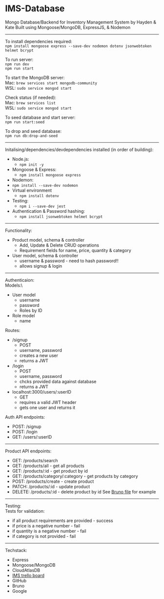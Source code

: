 # IMS-Database
Mongo Database/Backend for Inventory Management System by Hayden & Kate
Built using Mongoose/MongoDB, ExpressJS, & Nodemon

-----
To install dependencies required:\
`npm install mongoose express --save-dev nodemon dotenv jsonwebtoken helmet bcrypt`

To run server:\
`npm run dev`\
`npm run start`

To start the MongoDB server:\
Mac: `brew services start mongodb-community`\
WSL: `sudo service mongod start`

Check status (if needed): \
Mac: `brew services list`\
WSL: `sudo service mongod start`

To seed database and start server:\
`npm run start:seed`

To drop and seed database:\
`npm run db:drop-and-seed`

---
Initalising/dependencies/devdependencies installed (in order of building):
- Node.js:
    - `npm init -y`
- Mongoose & Express:
    - `npm install mongoose express`
- Nodemon:
- `npm install --save-dev nodemon`
- Virtual environment
    - `npm install dotenv`
- Testing:
    - `npm i --save-dev jest`
- Authentication & Password hashing:
    - `npm install jsonwebtoken helmet bcrypt`
----

Functionality:
- Product model, schema & controller
    - Add, Update & Delete CRUD operations
    - Requirement fields for name, price, quantity & category
- User model, schema & controller
    - username & password - need to hash password!!
    - allows signup & login
----
Authenticaion:\
Models:\
- User model
    - username
    - password
    - Roles by ID
- Role model
    - name

Routes: 
- /signup
    - POST 
    - username, password
    - creates a new user
    - returns a JWT
- /login
    - POST 
    - username, password
    - chcks provided data against database
    - returns a JWT
- localhost:3000/users/:userID
    - GET
    - requires a valid JWT header
    - gets one user and returns it


<!-- - localhost:3000/users/refresh?
    - POST
    - requires a valid JWT header
    - checks a JWT and provides a new one if it's valid
    - returns a JWT -->

Auth API endpoints:
- POST: /signup
- POST: /login
- GET: /users/:userID
<!-- - POST: /users/refresh -->

---
Product API endpoints:
- GET: /products/search 
- GET: /products/all - get all products
- GET: /products/:id - get product by id
- GET: /products/category/:category - get products by category
- POST: /products/create - create product
- PATCH: /products/:id - update product
- DELETE: /products/:id - delete product by id
See [Bruno file](/docs/Bruno/IMS/) for example

---
Testing:\
Tests for validation:
- if all product requirements are provided - success
- if price is a negative number - fail
- if quantity is a negative number - fail
- if category is not provided - fail
---
Techstack:
- Express
- Mongoose/MongoDB
- CloudAtlasDB
- [IMS trello board](https://trello.com/b/RkNm85hb)
- GitHub
- Bruno
- Google
